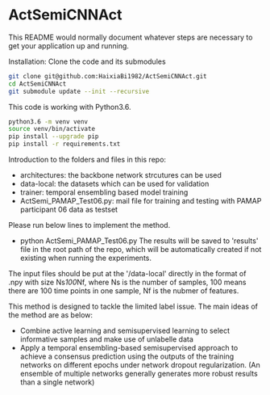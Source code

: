 # ActSemiCNNAct
This README would normally document whatever steps are necessary to get your application up and running.

Installation: Clone the code and its submodules

```bash
git clone git@github.com:HaixiaBi1982/ActSemiCNNAct.git
cd ActSemiCNNAct
git submodule update --init --recursive
```

This code is working with Python3.6.

```bash
python3.6 -m venv venv
source venv/bin/activate
pip install --upgrade pip
pip install -r requirements.txt
```
Introduction to the folders and files in this repo:

- architectures: the backbone network strcutures can be used
- data-local: the datasets which can be used for validation
- trainer: temporal ensembling based model training 
- ActSemi_PAMAP_Test06.py: mail file for training and testing with PAMAP participant 06 data as testset

Please run below lines to implement the method.
- python ActSemi_PAMAP_Test06.py
The results will be saved to 'results' file in the root path of the repo, 
which will be automatically created if not existing when running the experiments.

The input files should be put at the '/data-local' directly 
in the format of .npy with size Ns*100*Nf, 
where Ns is the number of samples, 
100 means there are 100 time points in one sample,
Nf is the nubmer of features.

This method is designed to tackle the limited label issue.
The main ideas of the method are as below:

- Combine active learning and semisupervised learning to select informative samples and make use of unlabelle data
- Apply a temporal ensembling-based semisupervised approach to achieve a consensus prediction using the outputs of the training networks on different epochs under network dropout regularization. (An ensemble of multiple networks generally generates more robust results than a single network)

